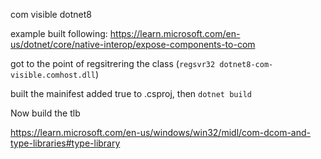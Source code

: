 com visible dotnet8

example built following:
https://learn.microsoft.com/en-us/dotnet/core/native-interop/expose-components-to-com

got to the point of regsitrering the class (`regsvr32 dotnet8-com-visible.comhost.dll`)

built the mainifest added <EnableRegFreeCom>true</EnableRegFreeCom> to .csproj, then `dotnet build`

Now build the tlb

https://learn.microsoft.com/en-us/windows/win32/midl/com-dcom-and-type-libraries#type-library



